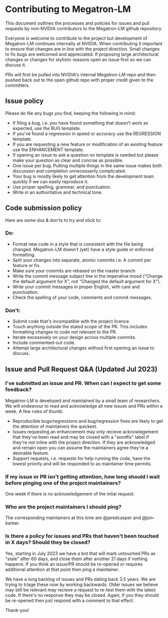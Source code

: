 # Contributing to Megatron-LM

This document outlines the processes and policies for issues and pull requests by non-NVIDIA contributors to the Megatron-LM github repository.

Everyone is welcome to contribute to the project but development of Megatron-LM continues internally at NVIDIA. When contributing it important to ensure that changes are in line with the project direction. Small changes to fix bugs are welcomed and appreciated. If proposing large architectural changes or changes for stylistic reasons open an issue first so we can discuss it.

PRs will first be pulled into NVIDIA's internal Megatron-LM repo and then pushed back out to the open github repo with proper credit given to the committers.

## Issue policy

Please do file any bugs you find, keeping the following in mind:

- If filing a bug, i.e. you have found something that doesn't work as expected, use the BUG template.
- If you've found a regression in speed or accuracy use the REGRESSION template.
- If you are requesting a new feature or modification of an existing feature use the ENHANCEMENT template.
- If opening an issue to ask a question no template is needed but please make your question as clear and concise as possible.
- One issue per bug. Putting multiple things in the same issue makes both discussion and completion unnecessarily complicated.
- Your bug is mostly likely to get attention from the development team quickly if we can easily reproduce it.
- Use proper spelling, grammar, and punctuation.
- Write in an authoritative and technical tone.

## Code submission policy

Here are some dos & don'ts to try and stick to:

### Do:

- Format new code in a style that is consistent with the file being changed. Megatron-LM doesn't (yet) have a style guide or enforced formatting.
- Split your changes into separate, atomic commits i.e. A commit per feature or fix.
- Make sure your commits are rebased on the master branch.
- Write the commit message subject line in the imperative mood ("Change the default argument for X", not "Changed the default argument for X").
- Write your commit messages in proper English, with care and punctuation.
- Check the spelling of your code, comments and commit messages.

### Don't:

- Submit code that's incompatible with the project licence.
- Touch anything outside the stated scope of the PR. This includes formatting changes to code not relevant to the PR.
- Iterate excessively on your design across multiple commits.
- Include commented-out code.
- Attempt large architectural changes without first opening an issue to discuss.

## Issue and Pull Request Q&A (Updated Jul 2023)

### I've submitted an issue and PR. When can I expect to get some feedback?

Megatron-LM is developed and maintained by a small team of researchers. We will endeavour to read and acknowledge all new issues and PRs within a week. A few rules of thumb:
- Reproducible bugs/regressions and bug/regression fixes are likely to get the attention of maintainers the quickest.
- Issues requesting an enhancement may only recieve acknowlegement that they've been read and may be closed with a "wontfix" label if they're not inline with the project direction. If they are acknowledged and remain open you can assume the maintainers agree they're a desirable feature.
- Support requests, i.e. requests for help running the code, have the lowest priority and will be responded to as maintainer time permits.

### If my issue or PR isn't getting attention, how long should I wait before pinging one of the project maintainers?

One week if there is no acknowledgement of the intial request.

### Who are the project maintainers I should ping?

The corresponding maintainers at this time are @jaredcasper and @jon-barker.

### Is there a policy for issues and PRs that haven't been touched in X days? Should they be closed?

Yes, starting in July 2023 we have a bot that will mark untouched PRs as "stale" after 60 days, and close them after another 21 days if nothing happens. If you think an issue/PR should be re-opened or requires additional attention at that point then ping a maintainer.

We have a long backlog of issues and PRs dating back 3.5 years. We are trying to triage these now by working backwards. Older issues we believe may still be relevant may recieve a request to re-test them with the latest code. If there's no response they may be closed. Again, if you they should be re-opened then just respond with a comment to that effect.

Thank-you!